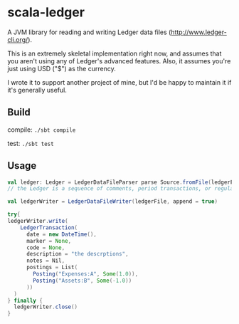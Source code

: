 scala-ledger
============

A JVM library for reading and writing Ledger data files (http://www.ledger-cli.org/).

This is an extremely skeletal implementation right now, and assumes that you aren't using any of Ledger's advanced features.
Also, it assumes you're just using USD ("$") as the currency.

I wrote it to support another project of mine, but I'd be happy to maintain it if it's generally useful.

Build
-----

compile: ```./sbt compile```

test: ```./sbt test```

Usage
-----

```scala
val ledger: Ledger = LedgerDataFileParser parse Source.fromFile(ledgerFile).getLines()
// the Ledger is a sequence of comments, period transactions, or regular transactions.

val ledgerWriter = LedgerDataFileWriter(ledgerFile, append = true)

try{
ledgerWriter.write(
    LedgerTransaction(
      date = new DateTime(),
      marker = None,
      code = None,
      description = "the descrptions",
      notes = Nil,
      postings = List(
        Posting("Expenses:A", Some(1.0)),
        Posting("Assets:B", Some(-1.0))
      ))
  )
} finally {
  ledgerWriter.close()
}

```
